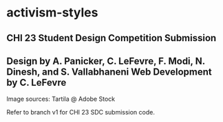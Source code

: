 # activism-styles
CHI 23 Student Design Competition Submission
--------------------------------------------
Design by A. Panicker, C. LeFevre, F. Modi, N. Dinesh, and S. Vallabhaneni
Web Development by C. LeFevre
--------------------------------------------

Image sources: Tartila @ Adobe Stock

Refer to branch v1 for CHI 23 SDC submission code.
